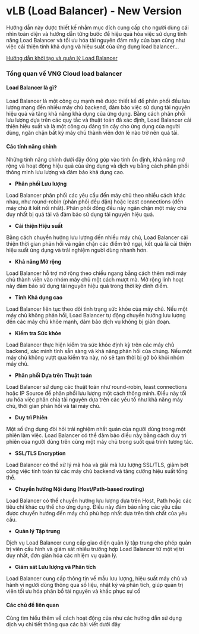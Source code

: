 # vLB (Load Balancer) - New Version



Hướng dẫn này được thiết kế nhằm mục đích cung cấp cho người dùng cái nhìn toàn diện và hướng dẫn từng bước để hiệu quả hóa việc sử dụng tính năng Load Balancer và tối ưu hóa tài nguyên đám mây của bạn cũng như việc cải thiện tính khả dụng và hiệu suất của ứng dụng load balancer...



[Hướng dẫn khởi tạo và quản lý Load Balancer](https://youtu.be/o4EOm0WCiJ0?si=GtDmJ_3-YqL8bIZ6)

### Tổng quan về VNG Cloud load balancer 

#### Load Balancer là gì? 

Load Balancer là một công cụ mạnh mẽ được thiết kế để phân phối đều lưu lượng mạng đến nhiều máy chủ backend, đảm bảo việc sử dụng tài nguyên hiệu quả và tăng khả năng khả dụng của ứng dụng. Bằng cách phân phối lưu lượng dựa trên các quy tắc và thuật toán đã xác định, Load Balancer cải thiện hiệu suất và là một công cụ đáng tin cậy cho ứng dụng của người dùng, ngăn chặn bất kỳ máy chủ thành viên đơn lẻ nào trở nên quá tải.

#### Các tính năng chính 

Những tính năng chính dưới đây đóng góp vào tính ổn định, khả năng mở rộng và hoạt động hiệu quả của ứng dụng và dịch vụ bằng cách phân phối thông minh lưu lượng và đảm bảo khả dụng cao.

* **Phân phối Lưu lượng**

Load Balancer phân phối các yêu cầu đến máy chủ theo nhiều cách khác nhau, như round-robin (phân phối đều đặn) hoặc least connections (đến máy chủ ít kết nối nhất). Phân phối đồng đều này ngăn chặn một máy chủ duy nhất bị quá tải và đảm bảo sử dụng tài nguyên hiệu quả.

* **Cải thiện Hiệu suất**

Bằng cách chuyển hướng lưu lượng đến nhiều máy chủ, Load Balancer cải thiện thời gian phản hồi và ngăn chặn các điểm trở ngại, kết quả là cải thiện hiệu suất ứng dụng và trải nghiệm người dùng nhanh hơn.

* **Khả năng Mở rộng**

Load Balancer hỗ trợ mở rộng theo chiều ngang bằng cách thêm mới máy chủ thành viên vào nhóm máy chủ một cách mượt mà. Mở rộng linh hoạt này đảm bảo sử dụng tài nguyên hiệu quả trong thời kỳ đỉnh điểm.

* **Tính Khả dụng cao**

Load Balancer liên tục theo dõi tình trạng sức khỏe của máy chủ. Nếu một máy chủ không phản hồi, Load Balancer tự động chuyển hướng lưu lượng đến các máy chủ khỏe mạnh, đảm bảo dịch vụ không bị gián đoạn.

* **Kiểm tra Sức khỏe**

Load Balancer thực hiện kiểm tra sức khỏe định kỳ trên các máy chủ backend, xác minh tính sẵn sàng và khả năng phản hồi của chúng. Nếu một máy chủ không vượt qua kiểm tra này, nó sẽ tạm thời bị gỡ bỏ khỏi nhóm máy chủ.

* **Phân phối Dựa trên Thuật toán**

Load Balancer sử dụng các thuật toán như round-robin, least connections hoặc IP Source để phân phối lưu lượng một cách thông minh. Điều này tối ưu hóa việc phân chia tài nguyên dựa trên các yếu tố như khả năng máy chủ, thời gian phản hồi và tải máy chủ.

* **Duy trì Phiên**

Một số ứng dụng đòi hỏi trải nghiệm nhất quán của người dùng trong một phiên làm việc. Load Balancer có thể đảm bảo điều này bằng cách duy trì phiên của người dùng trên cùng một máy chủ trong suốt quá trình tương tác.

* **SSL/TLS Encryption**

Load Balancer có thể xử lý mã hóa và giải mã lưu lượng SSL/TLS, giảm bớt công việc tính toán từ các máy chủ backend và tăng cường hiệu suất tổng thể.

* **Chuyển hướng Nội dung (Host/Path-based routing)**

Load Balancer có thể chuyển hướng lưu lượng dựa trên Host, Path hoặc các tiêu chí khác cụ thể cho ứng dụng. Điều này đảm bảo rằng các yêu cầu được chuyển hướng đến máy chủ phù hợp nhất dựa trên tính chất của yêu cầu.

* **Quản lý Tập trung**

Dịch vụ Load Balancer cung cấp giao diện quản lý tập trung cho phép quản trị viên cấu hình và giám sát nhiều trường hợp Load Balancer từ một vị trí duy nhất, đơn giản hóa các nhiệm vụ quản lý.

* **Giám sát Lưu lượng và Phân tích**

Load Balancer cung cấp thông tin về mẫu lưu lượng, hiệu suất máy chủ và hành vi người dùng thông qua số liệu, nhật ký và phân tích, giúp quản trị viên tối ưu hóa phân bổ tài nguyên và khắc phục sự cố

#### Các chủ đề liên quan 

Cùng tìm hiểu thêm về cách hoạt động của như các hướng dẫn sử dụng dịch vụ chi tiết thông qua các bài viết dưới đây


